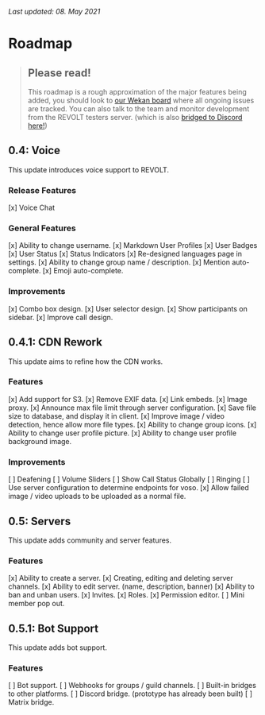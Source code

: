 *Last updated: 08. May 2021*

# Roadmap

> ## Please read!
> This roadmap is a rough approximation of the major features being added, you should look to [our Wekan board](https://wekan.insrt.uk/b/jj3x5C6nbYzM6ERQD/revolt) where all ongoing issues are tracked. You can also talk to the team and monitor development from the REVOLT testers server. (which is also [bridged to Discord here!](https://discord.gg/AWFZeCc))

## 0.4: Voice

This update introduces voice support to REVOLT.

### Release Features

[x]  Voice Chat

### General Features

[x]  Ability to change username.
[x]  Markdown User Profiles
[x]  User Badges
[x]  User Status
  [x]  Status Indicators
[x]  Re-designed languages page in settings.
[x]  Ability to change group name / description.
[x]  Mention auto-complete.
[x]  Emoji auto-complete.

### Improvements

[x]  Combo box design.
[x]  User selector design.
[x]  Show participants on sidebar.
[x]  Improve call design.

## 0.4.1: CDN Rework

This update aims to refine how the CDN works.

### Features

[x]  Add support for S3.
[x]  Remove EXIF data.
[x]  Link embeds.
[x]  Image proxy.
[x]  Announce max file limit through server configuration.
[x]  Save file size to database, and display it in client.
[x]  Improve image / video detection, hence allow more file types.
[x]  Ability to change group icons.
[x]  Ability to change user profile picture.
[x]  Ability to change user profile background image.

### Improvements

[ ]  Deafening
[ ]  Volume Sliders
[ ]  Show Call Status Globally
[ ]  Ringing
[ ]  Use server configuration to determine endpoints for voso.
[x]  Allow failed image / video uploads to be uploaded as a normal file.

## 0.5: Servers

This update adds community and server features.

### Features

[x]  Ability to create a server.
[x]  Creating, editing and deleting server channels.
[x]  Ability to edit server. (name, description, banner)
[x]  Ability to ban and unban users.
[x]  Invites.
[x]  Roles.
[x]  Permission editor.
[ ]  Mini member pop out.

## 0.5.1: Bot Support

This update adds bot support.

### Features

[ ]  Bot support.
[ ]  Webhooks for groups / guild channels.
[ ]  Built-in bridges to other platforms.
  [ ]  Discord bridge. (prototype has already been built)
  [ ]  Matrix bridge.
